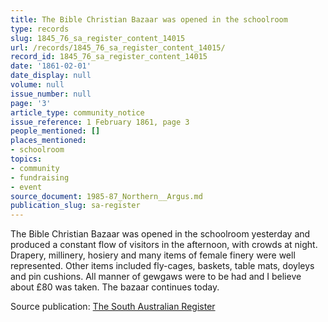 ```yaml
---
title: The Bible Christian Bazaar was opened in the schoolroom
type: records
slug: 1845_76_sa_register_content_14015
url: /records/1845_76_sa_register_content_14015/
record_id: 1845_76_sa_register_content_14015
date: '1861-02-01'
date_display: null
volume: null
issue_number: null
page: '3'
article_type: community_notice
issue_reference: 1 February 1861, page 3
people_mentioned: []
places_mentioned:
- schoolroom
topics:
- community
- fundraising
- event
source_document: 1985-87_Northern__Argus.md
publication_slug: sa-register
---
```


The Bible Christian Bazaar was opened in the schoolroom yesterday and produced a constant flow of visitors in the afternoon, with crowds at night.  Drapery, millinery, hosiery and many items of female finery were well represented.  Other items included fly-cages, baskets, table mats, doyleys and pin cushions.   All manner of gewgaws were to be had and I believe about £80 was taken.  The bazaar continues today.

Source publication: [The South Australian Register](/publications/sa-register/)
